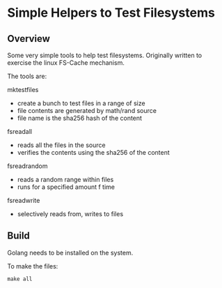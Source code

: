 # Simple Helpers to Test Filesystems

## Overview

Some very simple tools to help test filesystems. Originally written to exercise the linux FS-Cache mechanism.

The tools are:

mktestfiles
- create a bunch to test files in a range of size
- file contents are generated by math/rand source
- file name is the sha256 hash of the content

fsreadall
- reads all the files in the source
- verifies the contents using the sha256 of the content

fsreadrandom
- reads a random range within files
- runs for a specified amount f time

fsreadwrite
- selectively reads from, writes to files

## Build

Golang needs to be installed on the system.

To make the files:

    make all

